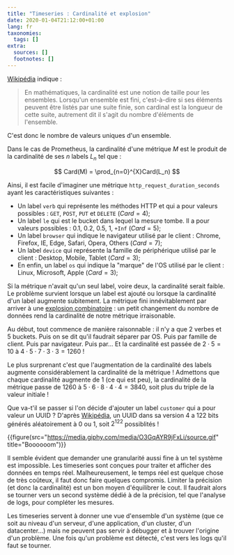 ```yaml
---
title: "Timeseries : Cardinalité et explosion"
date: 2020-01-04T21:12:00+01:00
lang: fr
taxonomies:
  tags: []
extra:
  sources: []
  footnotes: []
---
```



[Wikipédia](https://fr.wikipedia.org/wiki/Cardinalit%C3%A9_(math%C3%A9matiques)) indique :

> En mathématiques, la cardinalité est une notion de taille pour les ensembles. Lorsqu'un ensemble est fini, c'est-à-dire si ses éléments peuvent être listés par une suite finie, son cardinal est la longueur de cette suite, autrement dit il s'agit du nombre d'éléments de l'ensemble.

C'est donc le nombre de valeurs uniques d'un ensemble.

Dans le cas de Prometheus, la cardinalité d'une métrique $M$ est le produit de la cardinalité de ses $n$ labels $L_{n}$ tel que :

$$ Card(M) = \prod_{n=0}^{X}Card(L_n) $$

Ainsi, il est facile d'imaginer une métrique `http_request_duration_seconds` ayant les caractéristiques suivantes :

* Un label `verb` qui représente les méthodes HTTP et qui a pour valeurs possibles : `GET`, `POST`, `PUT` et `DELETE` ($Card = 4$);
* Un label `le` qui est le bucket dans lequel la mesure tombe. Il a pour valeurs possibles : 0.1, 0.2, 0.5, 1, `+Inf` ($Card = 5$);
* Un label `browser` qui indique le navigateur utilisé par le client : Chrome, Firefox, IE, Edge, Safari, Opera, Others ($Card = 7$);
* Un label `device` qui représente la famille de périphérique utilisé par le client : Desktop, Mobile, Tablet ($Card = 3$);
* En enfin, un label `os` qui indique la "marque" de l'OS utilisé par le client : Linux, Microsoft, Apple ($Card = 3$);

Si la métrique n'avait qu'un seul label, voire deux, la cardinalité serait faible. Le problème survient lorsque un label est ajouté ou lorsque la cardinalité d'un label augmente subitement. La métrique fini innévitablement par arriver à une [explosion combinatoire](https://fr.wikipedia.org/wiki/Explosion_combinatoire) : un petit changement du nombre de données rend la cardinalité de notre métrique irraisonable.

Au début, tout commence de manière raisonnable : il n'y a que 2 verbes et 5 buckets. Puis on se dit qu'il faudrait séparer par OS. Puis par famille de client. Puis par navigateur. Puis par... Et la cardinalité est passée de $2 \cdot 5 = 10$ à $4 \cdot 5 \cdot 7 \cdot 3 \cdot 3 = 1260$ !

Le plus surprenant c'est que l'augmentation de la cardinalité des labels augmente considérablement la cardinalité de la métrique ! Admettons que chaque cardinalité augmente de 1 (ce qui est peu), la cardinalité de la métrique passe de $1260$ à $5 \cdot 6 \cdot 8 \cdot 4 \cdot 4 = 3840$, soit plus du triple de la valeur initiale !

Que va-t'il se passer si l'on décide d'ajouter un label `customer` qui a pour valeur un UUID ? D'après [Wikipédia](https://en.wikipedia.org/wiki/Universally_unique_identifier#Version_4_(random)), un UUID dans sa version 4 a 122 bits générés aléatoirement à 0 ou 1, soit $2^{122}$ possiblités !

{{figure(src="https://media.giphy.com/media/O3GqAYR9jFxLi/source.gif" title="Boooooom")}}

 
Il semble évident que demander une granularité aussi fine à un tel système est impossible. Les timeseries sont conçues pour traiter et afficher des données en temps réel. Malheureusement, le temps réel est quelque chose de très coûteux, il faut donc faire quelques compromis. Limiter la précision (et donc la cardinalité) est un bon moyen d'équilibrer le cout. Il faudrait alors se tourner vers un second système dédié à de la précision, tel que l'analyse de logs, pour compléter les mesures.

Les timeseries servent à donner une vue d'ensemble d'un système (que ce soit au niveau d'un serveur, d'une application, d'un cluster, d'un datacenter...) mais ne peuvent pas servir à débugger et à trouver l'origine d'un problème. Une fois qu'un problème est détecté, c'est vers les logs qu'il faut se tourner.